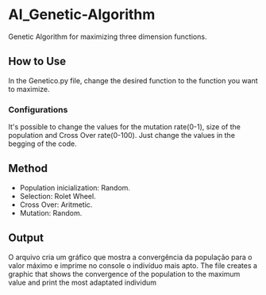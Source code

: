 # AI_Genetic-Algorithm
Genetic Algorithm for maximizing three dimension functions.
## How to Use
In the Genetico.py file, change the desired function to the function you want to maximize.
### Configurations
It's possible to change the values for the mutation rate(0-1), size of the population and Cross Over rate(0-100). Just change the values in the begging of the code.
## Method
- Population inicialization: Random.
- Selection: Rolet Wheel.
- Cross Over: Aritmetic.
- Mutation: Random.
## Output
O arquivo cria um gráfico que mostra a convergência da população para o valor máximo e imprime no console o indivíduo mais apto.
The file creates a graphic that shows the convergence of the population to the maximum value and print the most adaptated individum
